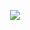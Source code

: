 <p align="center">
  <img src="https://stickershop.line-scdn.net/stickershop/v1/product/25567097/LINEStorePC/main.png?v=1">
</p>
